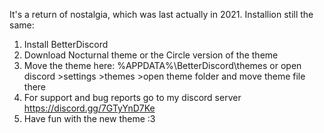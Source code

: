 It's a return of nostalgia, which was last actually in 2021.
Installion still the same:
1. Install BetterDiscord
2. Download Nocturnal theme or the Circle version of the theme
3. Move the theme here: %APPDATA%\BetterDiscord\themes or open discord >settings >themes >open theme folder and move theme file there
4. For support and bug reports go to my discord server https://discord.gg/7GTyYnD7Ke
5. Have fun with the new theme :3
